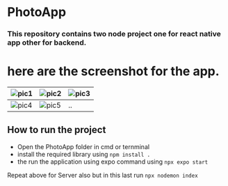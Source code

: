 # PhotoApp


### This repository contains two node project one for react native app other for backend.

# here are the screenshot for the app.

|![pic1](https://github.com/prabhatchanchal/ReactNativeProject/assets/45708106/8ff643ae-a37a-4697-b003-b579f5a4112d) |![pic2](https://github.com/prabhatchanchal/ReactNativeProject/assets/45708106/502c8180-201d-4aee-aaf6-7fcc8e5dfe86)|![pic3](https://github.com/prabhatchanchal/ReactNativeProject/assets/45708106/6c4fd91a-e57b-4c7a-9974-251f6b71b856)|
|----|----|----|
|![pic4](https://github.com/prabhatchanchal/ReactNativeProject/assets/45708106/35d3c524-e885-43b3-bee4-c67c35ec3a35)|![pic5](https://github.com/prabhatchanchal/ReactNativeProject/assets/45708106/5e5850f2-f84d-413d-bb6b-7b4bc0e42757)|..|



## How to run the project 
- Open the PhotoApp folder in cmd or ternminal
- install the required library using `npm install .`
- the run the application using expo command using `npx expo start`

Repeat above for Server also but in this 
last run `npx nodemon index` 
